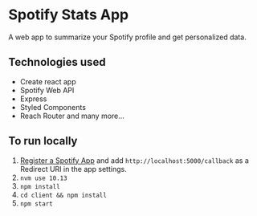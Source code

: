 # Spotify Stats App
A web app to summarize your Spotify profile and get personalized data.

## Technologies used
 - Create react app
 - Spotify Web API
 - Express
 - Styled Components
 - Reach Router
 and many more...
 
## To run locally
1. [Register a Spotify App](https://developer.spotify.com/dashboard/login) and add `http://localhost:5000/callback` as a Redirect URI in the app settings.
2. `nvm use 10.13`
3. `npm install`
4. `cd client && npm install`
5. `npm start`
